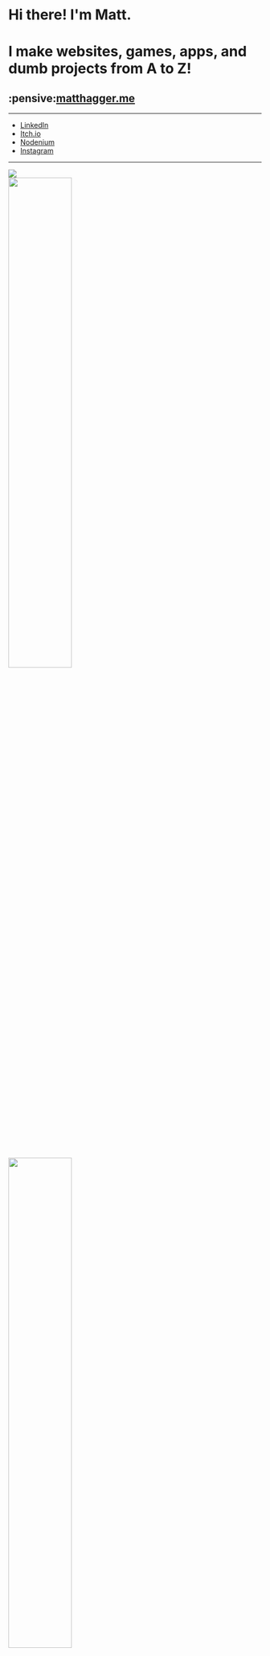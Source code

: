 # Hi there! I'm Matt.
# I make websites, games, apps, and dumb projects from A to Z!

<h2>:pensive:<a href="https://matthagger.me">matthagger.me</a></h2>

---

- [LinkedIn](https://www.linkedin.com/in/matt-hagger-36915b221/)
- [Itch.io](https://matthagger.itch.io/)
- [Nodenium](https://projectnodenium.com/Profiles/Profile?member=Camo)
- [Instagram](https://www.instagram.com/haggerwoodworking/)

---

![](https://komarev.com/ghpvc/?username=Camo651&color=blueviolet)
<br>
<img src="https://github-readme-stats.vercel.app/api?username=Camo651&show_icons=true&theme=tokyonight" width="50%"/>
<br>
<img src="https://github-readme-streak-stats.herokuapp.com/?user=Camo651&theme=tokyonight" width="50%"/>
<br>
![](https://github-readme-stats.vercel.app/api/top-langs/?username=Camo651&layout=compact&theme=tokyonight)



